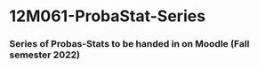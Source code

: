 # 12M061-ProbaStat-Series

### Series of Probas-Stats to be handed in on Moodle (Fall semester 2022)
